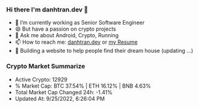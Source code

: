 ### Hi there I'm danhtran.dev 👋

- 🔭 I’m currently working as Senior Software Engineer
- 😄 But have a passion on crypto projects
- 💬 Ask me about Android, Crypto, Running 
- 📫 How to reach me: <a href="https://danhtran.dev" target="_blank">danhtran.dev</a> or <a href="Developer-Resume.pdf" target="_blank">my Resume</a>
- 🌱 Building a website to help people find their dream house (updating ...)

### Crypto Market Summarize
- Active Crypto: 12929
- % Market Cap: BTC 37.54% | ETH 16.12% | BNB 4.63%
- Total Market Cap Changed 24h: -1.41%
- Updated At: 9/25/2022, 6:26:04 PM
